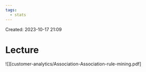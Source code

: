 ```yaml
---
tags:
  - stats
---
```

Created: 2023-10-17 21:09
# Lecture

![][customer-analytics/Association-Association-rule-mining.pdf]